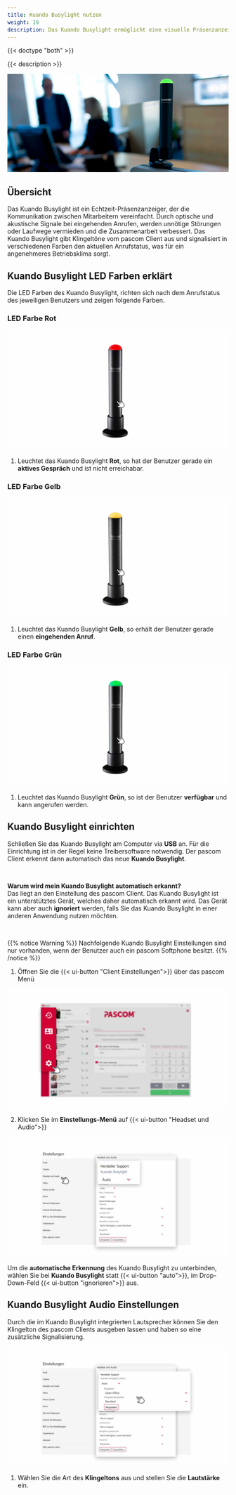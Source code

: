 ```yaml
---
title: Kuando Busylight nutzen
weight: 19
description: Das Kuando Busylight ermöglicht eine visuelle Präsenzanzeige in Verbindung mit dem pascom Client
---
```


{{< doctype "both" >}}
 
{{< description >}}


![Kuando Busylight](kuando-busylight-image.jpg)
</br>


## Übersicht


Das Kuando Busylight ist ein Echtzeit-Präsenzanzeiger, der die Kommunikation zwischen Mitarbeitern vereinfacht. Durch optische und akustische Signale bei eingehenden Anrufen, werden unnötige Störungen oder Laufwege vermieden und die Zusammenarbeit verbessert. Das Kuando Busylight gibt Klingeltöne vom pascom Client aus und signalisiert in verschiedenen Farben den aktuellen Anrufstatus, was für ein angenehmeres Betriebsklima sorgt.


## Kuando Busylight LED Farben erklärt

Die LED Farben des Kuando Busylight, richten sich nach dem Anrufstatus des jeweiligen Benutzers und zeigen folgende Farben.

### LED Farbe Rot

![Kuando Busylight LED Rot](kuando_busylight_red.jpg)
</br>

1. Leuchtet das Kuando Busylight **Rot**, so hat der Benutzer gerade ein **aktives Gespräch** und ist nicht erreichabar.

### LED Farbe Gelb

![Kuando Busylight LED Gelb](kuando_busylight_yellow.jpg)
</br>

1. Leuchtet das Kuando Busylight **Gelb**, so erhält der Benutzer gerade einen **eingehenden Anruf**.

### LED Farbe Grün

![Kuando Busylight LED Grün](kuando_busylight_green.jpg)
</br>

1. Leuchtet das Kuando Busylight **Grün**, so ist der Benutzer  **verfügbar** und kann angerufen werden.


## Kuando Busylight einrichten

Schließen Sie das Kuando Busylight am Computer via **USB** an. Für die Einrichtung ist in der Regel keine Treibersoftware notwendig. Der pascom Client erkennt dann automatisch das neue **Kuando Busylight**. 

<br />

**Warum wird mein Kuando Busylight automatisch erkannt?**  
Das liegt an den Einstellung des pascom Client. Das Kuando Busylight ist ein unterstütztes Gerät, welches daher automatisch erkannt wird. Das Gerät kann aber auch **ignoriert** werden, falls Sie das Kuando Busylight in einer anderen Anwendung nutzen möchten.

<br />

{{% notice Warning %}}
Nachfolgende Kuando Busylight Einstellungen sind nur vorhanden, wenn der Benutzer auch ein pascom Softphone besitzt.
{{% /notice %}}

1. Öffnen Sie die {{< ui-button "Client Einstellungen">}} über das pascom Menü


![Client Einstellungen öffnen](open_clientsettings.jpg)
</br>

2. Klicken Sie im **Einstellungs-Menü** auf {{< ui-button "Headset und Audio">}}


![Kuando Busylight Einstellungen](kuando_busylight_setup.de.jpg)
</br>

Um die **automatische Erkennung** des Kuando Busylight zu unterbinden, wählen Sie bei **Kuando Busylight** statt {{< ui-button "auto">}}, im Drop-Down-Feld {{< ui-button "ignorieren">}} aus. 

## Kuando Busylight Audio Einstellungen

Durch die im Kuando Busylight integrierten Lautsprecher können Sie den Klingelton des pascom Clients ausgeben lassen und haben so eine zusätzliche Signalisierung.

![Kuando Busylight Audio Einstellungen](kuando_busylight_audio.de.jpg)
</br>

1. Wählen Sie die Art des **Klingeltons** aus und stellen Sie die **Lautstärke** ein.

<br />